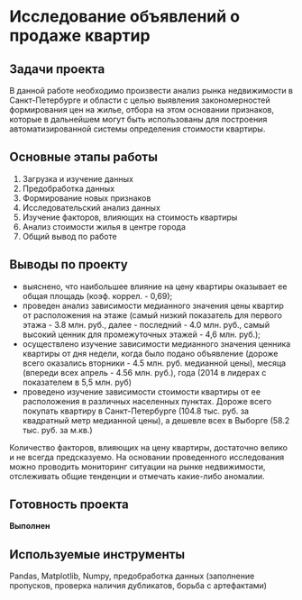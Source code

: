 # Исследование объявлений о продаже квартир

## Задачи проекта
В данной работе необходимо произвести анализ рынка недвижимости в Санкт-Петербурге и области с целью выявления закономерностей формирования цен на жилье, отбора на этом основании признаков, которые в дальнейшем могут быть использованы для построения автоматизированной системы определения стоимости квартиры.

## Основные этапы работы
1. Загрузка и изучение данных
2. Предобработка данных
3. Формирование новых признаков
4. Исследовательский анализ данных
5. Изучение факторов, влияющих на стоимость квартиры
6. Анализ стоимости жилья в центре города
7. Общий вывод по работе

## Выводы по проекту
- выяснено, что наибольшее влияние на цену квартиры оказывает ее общая площадь (коэф. коррел. - 0,69);
- проведен анализ зависимости медианного значения цены квартир от расположения на этаже (самый низкий показатель для первого этажа - 3.8 млн. руб., далее - последний - 4.0 млн. руб., самый высокий ценник для промежуточных этажей - 4,6 млн. руб.);
- осуществлено изучение зависимости медианного значения ценника квартиры от дня недели, когда было подано объявление (дороже всего оказались вторники - 4.5 млн. руб. медианной цены), месяца (впереди всех апрель - 4.56 млн. руб.), года (2014 в лидерах с показателем в 5,5 млн. руб)
- проведено изучение зависимости стоимости квартиры от ее расположения в различных населенных пунктах. Дороже всего покупать квартиру в Санкт-Петербурге (104.8 тыс. руб. за квадратный метр медианной цены), а дешевле всех в Выборге (58.2 тыс. руб. за м.кв.)

Количество факторов, влияющих на цену квартиры, достаточно велико и не всегда предсказуемо. На основании проведенного исследования можно проводить мониторинг ситуации на рынке недвижимости, отслеживать общие тенденции и отмечать какие-либо аномалии.

## Готовность проекта 
**Выполнен**

## Используемые инструменты
Pandas, Matplotlib, Numpy, предобработка данных (заполнение пропусков, проверка наличия дубликатов, борьба с артефактами)
